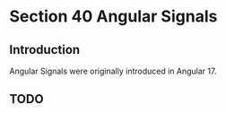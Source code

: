 # Section 40 Angular Signals
## Introduction
Angular Signals were originally introduced in Angular 17.
## TODO
